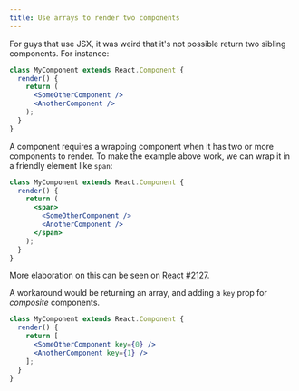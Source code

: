 ```yaml
---
title: Use arrays to render two components
---
```


For guys that use JSX, it was weird that it's not possible return two sibling components. For instance:

```jsx
class MyComponent extends React.Component {
  render() {
    return (
      <SomeOtherComponent />
      <AnotherComponent />
    );
  }
}
```

A component requires a wrapping component when it has two or more components to render. To make the example above work, we can wrap it in a friendly element like `span`:

```jsx
class MyComponent extends React.Component {
  render() {
    return (
      <span>
        <SomeOtherComponent />
        <AnotherComponent />
      </span>
    );
  }
}
```

More elaboration on this can be seen on [React #2127](https://github.com/facebook/react/issues/2127#issuecomment-97664589).

A workaround would be returning an array, and adding a `key` prop for *composite* components.

```jsx
class MyComponent extends React.Component {
  render() {
    return [
      <SomeOtherComponent key={0} />
      <AnotherComponent key={1} />
    ];
  }
}
```

